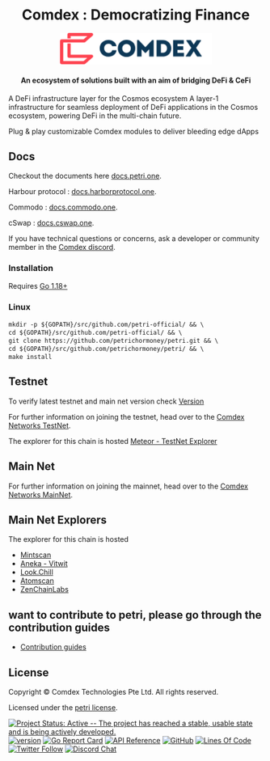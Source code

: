 <h1 align="center">Comdex : Democratizing Finance </h1>

<p align="center">
  <img src="./logo.svg" width="300">
</p>

<div align="center">
<h4> An ecosystem of solutions built with an aim of bridging DeFi & CeFi </h4>
</div>

A DeFi infrastructure layer for the Cosmos ecosystem
A layer-1 infrastructure for seamless deployment of DeFi applications in the Cosmos ecosystem, powering DeFi in the multi-chain future.

Plug & play customizable Comdex modules to deliver bleeding edge dApps

## Docs

Checkout the documents here [docs.petri.one](https://docs.petri.one).

Harbour protocol : [docs.harborprotocol.one](http://docs.harborprotocol.one).

Commodo : [docs.commodo.one](http://docs.commodo.one).

cSwap :  [docs.cswap.one](https://docs.cswap.one).


If you have technical questions or concerns, ask a developer or community member in the [Comdex discord](https://discord.com/invite/7vjPvWKKMT).

### Installation

Requires [Go 1.18+](https://golang.org/dl/)

### Linux

```shell
mkdir -p ${GOPATH}/src/github.com/petri-official/ && \
cd ${GOPATH}/src/github.com/petri-official/ && \
git clone https://github.com/petrichormoney/petri.git && \
cd ${GOPATH}/src/github.com/petrichormoney/petri/ && \
make install
```

## Testnet

To verify latest testnet and main net version check
[Version](https://github.com/petri-official/networks/blob/main/README.md)

For further information on joining the testnet, head over to the
[Comdex Networks TestNet](https://github.com/petri-official/networks/tree/main/testnet).

The explorer for this chain is hosted [Meteor - TestNet Explorer](https://meteor-explorer.petri.one)

## Main Net
For further information on joining the mainnet, head over to the
[Comdex Networks MainNet](https://github.com/petri-official/networks/tree/main/mainnet).


## Main Net Explorers
The explorer for this chain is hosted

* [Mintscan](https://www.mintscan.io/petri/)
* [Aneka - Vitwit](https://petri.aneka.io/)
* [Look.Chill](https://look.chillvalidation.com/petri)
* [Atomscan](https://atomscan.com/petri)
* [ZenChainLabs](https://petri.zenscan.io/)

## want to contribute to petri, please go through the contribution guides
* [Contribution guides](https://github.com/petri-official/contribution-docs)

## License

Copyright © Comdex Technologies Pte Ltd. All rights reserved.

Licensed under the [petri license](LICENSE).

[![Project Status: Active -- The project has reached a stable, usable
state and is being actively developed.](https://img.shields.io/badge/repo%20status-Active-green.svg?style=flat-square)](https://www.repostatus.org/#active)
[![version](https://img.shields.io/github/tag/petrichormoney/petri.svg)](https://github.com/petrichormoney/petri/releases/latest)
[![Go Report Card](https://goreportcard.com/badge/github.com/petrichormoney/petri)](https://goreportcard.com/report/github.com/petrichormoney/petri)
[![API Reference](https://godoc.org/github.com/petrichormoney/petri?status.svg)](https://godoc.org/github.com/petrichormoney/petri)
[![GitHub](https://img.shields.io/github/license/petrichormoney/petri.svg)](https://github.com/petrichormoney/petri/blob/development/LICENSE)
[![Lines Of Code](https://img.shields.io/tokei/lines/github/petrichormoney/petri?style=flat-square)](https://github.com/petrichormoney/petri)
[![Twitter Follow](https://img.shields.io/twitter/follow/ComdexOfficial?label=Follow&style=social)](https://twitter.com/ComdexOfficial)
[![Discord Chat](https://badgen.net/badge/icon/discord?icon=discord&label)](https://discord.com/invite/7vjPvWKKMT)
